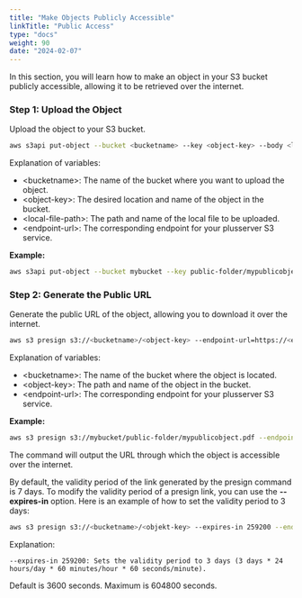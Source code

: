 ```yaml
---
title: "Make Objects Publicly Accessible"
linkTitle: "Public Access"
type: "docs"
weight: 90
date: "2024-02-07"
---
```


In this section, you will learn how to make an object in your S3 bucket publicly accessible, allowing it to be retrieved over the internet.

### Step 1: Upload the Object

Upload the object to your S3 bucket.

```bash
aws s3api put-object --bucket <bucketname> --key <object-key> --body <local-file-path> --endpoint-url=https://<endpoint-url>
```

Explanation of variables:

- \<bucketname>: The name of the bucket where you want to upload the object.
- \<object-key>: The desired location and name of the object in the bucket.
- \<local-file-path>: The path and name of the local file to be uploaded.
- \<endpoint-url>: The corresponding endpoint for your plusserver S3 service.

**Example:**

```bash
aws s3api put-object --bucket mybucket --key public-folder/mypublicobject.pdf --body /path/to/mypublicobject.pdf --endpoint-url=https://s3.de-west-1.psmanaged.com
```

### Step 2: Generate the Public URL

Generate the public URL of the object, allowing you to download it over the internet.

```bash
aws s3 presign s3://<bucketname>/<object-key> --endpoint-url=https://<endpoint-url>
```

Explanation of variables:

- \<bucketname>: The name of the bucket where the object is located.
- \<object-key>: The path and name of the object in the bucket.
- \<endpoint-url>: The corresponding endpoint for your plusserver S3 service.

**Example:**

```bash
aws s3 presign s3://mybucket/public-folder/mypublicobject.pdf --endpoint-url=https://s3.de-west-1.psmanaged.com
```

The command will output the URL through which the object is accessible over the internet.

By default, the validity period of the link generated by the presign command is 7 days.
To modify the validity period of a presign link, you can use the **\--expires-in** option. Here is an example of how to set the validity period to 3 days:

```bash
aws s3 presign s3://<bucketname>/<objekt-key> --expires-in 259200 --endpoint-url=https://<endpoint-url>
```

Explanation:

    --expires-in 259200: Sets the validity period to 3 days (3 days * 24 hours/day * 60 minutes/hour * 60 seconds/minute).

Default is 3600 seconds. Maximum is 604800 seconds.
